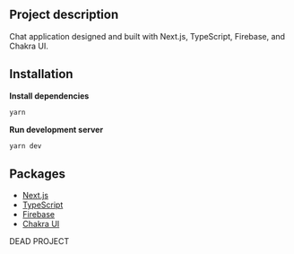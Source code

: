 ## Project description
Chat application designed and built with Next.js, TypeScript, Firebase, and Chakra UI.

## Installation
**Install dependencies**
```bash
yarn 
```

**Run development server**
```bash
yarn dev
```

## Packages
- [Next.js](https://nextjs.org/docs)
- [TypeScript](https://www.typescriptlang.org/docs/)
- [Firebase](https://firebase.google.com/docs)
- [Chakra UI](https://chakra-ui.com/getting-started)

DEAD PROJECT
